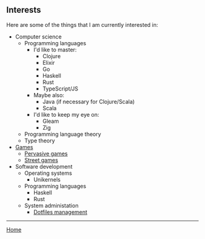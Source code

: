 ## Interests

Here are some of the things that I am currently interested in:

- Computer science
  - Programming languages
    - I'd like to master:
      - Clojure
      - Elixir
      - Go
      - Haskell
      - Rust
      - TypeScript/JS
    - Maybe also:
      - Java (if necessary for Clojure/Scala)
      - Scala
    - I'd like to keep my eye on:
      - Gleam
      - Zig
  - Programming language theory
  - Type theory
- [Games](interests/games.md)
  - [Pervasive games](interests/pervasive-games.md)
  - [Street games](interests/street-games.md)
- Software development
  - Operating systems
    - Unikernels
  - Programming languages
    - Haskell
    - Rust
  - System administation
    - [Dotfiles management](interests/dotfiles.md)

---

[Home](/)
